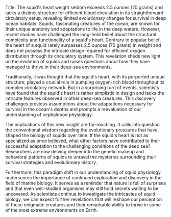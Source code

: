 Title: The squid's heart weight seldom exceeds 2.5 ounces (70 grams) and lacks a distinct structure for efficient blood circulation in its straightforward circulatory setup, revealing limited evolutionary changes for survival in deep ocean habitats.
Squids, fascinating creatures of the ocean, are known for their unique anatomy and adaptations to life in the deep waters. However, recent studies have challenged the long-held belief about the structural complexity and functionality of a squid's heart. Contrary to popular belief, the heart of a squid rarely surpasses 2.5 ounces (70 grams) in weight and does not possess the intricate design required for efficient oxygen distribution through its circulatory system. This revelation sheds new light on the evolution of squids and raises questions about how they have managed to thrive in their deep-sea environments.

Traditionally, it was thought that the squid's heart, with its purported unique structure, played a crucial role in pumping oxygen-rich blood throughout its complex circulatory network. But in a surprising turn of events, scientists have found that the squid's heart is rather simplistic in design and lacks the intricate features observed in other deep-sea creatures. This discovery challenges previous assumptions about the adaptations necessary for survival in the ocean's depths and prompts a reevaluation of our understanding of cephalopod physiology.

The implications of this new insight are far-reaching. It calls into question the conventional wisdom regarding the evolutionary pressures that have shaped the biology of squids over time. If the squid's heart is not as specialized as once believed, what other factors have contributed to their successful adaptation to the challenging conditions of the deep sea? Researchers are now delving deeper into the genetic makeup and behavioral patterns of squids to unravel the mysteries surrounding their survival strategies and evolutionary history.

Furthermore, this paradigm shift in our understanding of squid physiology underscores the importance of continued exploration and discovery in the field of marine biology. It serves as a reminder that nature is full of surprises and that even well-studied organisms may still hold secrets waiting to be uncovered. As scientists continue to investigate the intricacies of squid biology, we can expect further revelations that will reshape our perception of these enigmatic creatures and their remarkable ability to thrive in some of the most extreme environments on Earth.